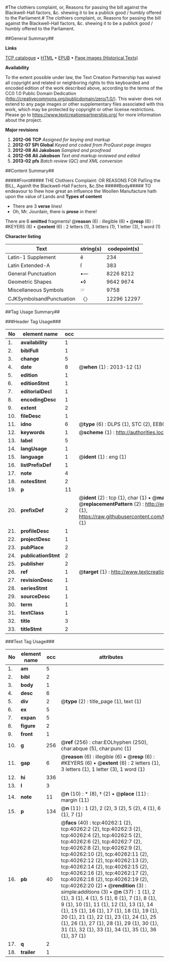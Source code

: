 #The clothiers complaint, or, Reasons for passing the bill against the Blackwell-Hall factors, &c. shewing it to be a publick good / humbly offered to the Parliament.#
The clothiers complaint, or, Reasons for passing the bill against the Blackwell-Hall factors, &c. shewing it to be a publick good / humbly offered to the Parliament.

##General Summary##

**Links**

[TCP catalogue](http://www.ota.ox.ac.uk/tcp/)  • 
[HTML](http://tei.it.ox.ac.uk/tcp/Texts-HTML/free/A33/A33482.html)  • 
[EPUB](http://tei.it.ox.ac.uk/tcp/Texts-EPUB/free/A33/A33482.epub) • 
[Page images (Historical Texts)](https://historicaltexts.jisc.ac.uk/eebo-07880723e)

**Availability**

To the extent possible under law, the Text Creation Partnership has waived all copyright and related or neighboring rights to this keyboarded and encoded edition of the work described above, according to the terms of the CC0 1.0 Public Domain Dedication (http://creativecommons.org/publicdomain/zero/1.0/). This waiver does not extend to any page images or other supplementary files associated with this work, which may be protected by copyright or other license restrictions. Please go to https://www.textcreationpartnership.org/ for more information about the project.

**Major revisions**

1. __2012-06__ __TCP__ *Assigned for keying and markup*
1. __2012-07__ __SPi Global__ *Keyed and coded from ProQuest page images*
1. __2012-08__ __Ali Jakobson__ *Sampled and proofread*
1. __2012-08__ __Ali Jakobson__ *Text and markup reviewed and edited*
1. __2013-02__ __pfs__ *Batch review (QC) and XML conversion*

##Content Summary##

#####Front#####
THE Clothiers Complaint: OR REASONS FOR Paſſing the BILL, Againſt the Blackwell-Hall Factors, &c.She
#####Body#####
TO endeavour to ſhew how great an influence the Woollen Manufacture hath upon the value of Lands and
**Types of content**

  * There are 3 **verse** lines!
  * Oh, Mr. Jourdain, there is **prose** in there!

There are 6 **omitted** fragments! 
 @__reason__ (6) : illegible (6)  •  @__resp__ (6) : #KEYERS (6)  •  @__extent__ (6) : 2 letters (1), 3 letters (1), 1 letter (3), 1 word (1)

**Character listing**


|Text|string(s)|codepoint(s)|
|---|---|---|
|Latin-1 Supplement|ê|234|
|Latin Extended-A|ſ|383|
|General Punctuation|•—|8226 8212|
|Geometric Shapes|▪◊|9642 9674|
|Miscellaneous Symbols|☞|9758|
|CJKSymbolsandPunctuation|〈〉|12296 12297|

##Tag Usage Summary##

###Header Tag Usage###

|No|element name|occ|attributes|
|---|---|---|---|
|1.|__availability__|1||
|2.|__biblFull__|1||
|3.|__change__|5||
|4.|__date__|8| @__when__ (1) : 2013-12 (1)|
|5.|__edition__|1||
|6.|__editionStmt__|1||
|7.|__editorialDecl__|1||
|8.|__encodingDesc__|1||
|9.|__extent__|2||
|10.|__fileDesc__|1||
|11.|__idno__|6| @__type__ (6) : DLPS (1), STC (2), EEBO-CITATION (1), OCLC (1), VID (1)|
|12.|__keywords__|1| @__scheme__ (1) : http://authorities.loc.gov/ (1)|
|13.|__label__|5||
|14.|__langUsage__|1||
|15.|__language__|1| @__ident__ (1) : eng (1)|
|16.|__listPrefixDef__|1||
|17.|__note__|4||
|18.|__notesStmt__|2||
|19.|__p__|11||
|20.|__prefixDef__|2| @__ident__ (2) : tcp (1), char (1)  •  @__matchPattern__ (2) : ([0-9\-]+):([0-9IVX]+) (1), (.+) (1)  •  @__replacementPattern__ (2) : http://eebo.chadwyck.com/downloadtiff?vid=$1&page=$2 (1), https://raw.githubusercontent.com/textcreationpartnership/Texts/master/tcpchars.xml#$1 (1)|
|21.|__profileDesc__|1||
|22.|__projectDesc__|1||
|23.|__pubPlace__|2||
|24.|__publicationStmt__|2||
|25.|__publisher__|2||
|26.|__ref__|1| @__target__ (1) : http://www.textcreationpartnership.org/docs/. (1)|
|27.|__revisionDesc__|1||
|28.|__seriesStmt__|1||
|29.|__sourceDesc__|1||
|30.|__term__|1||
|31.|__textClass__|1||
|32.|__title__|3||
|33.|__titleStmt__|2||


###Text Tag Usage###

|No|element name|occ|attributes|
|---|---|---|---|
|1.|__am__|5||
|2.|__bibl__|2||
|3.|__body__|1||
|4.|__desc__|6||
|5.|__div__|2| @__type__ (2) : title_page (1), text (1)|
|6.|__ex__|5||
|7.|__expan__|5||
|8.|__figure__|2||
|9.|__front__|1||
|10.|__g__|256| @__ref__ (256) : char:EOLhyphen (250), char:abque (5), char:punc (1)|
|11.|__gap__|6| @__reason__ (6) : illegible (6)  •  @__resp__ (6) : #KEYERS (6)  •  @__extent__ (6) : 2 letters (1), 3 letters (1), 1 letter (3), 1 word (1)|
|12.|__hi__|336||
|13.|__l__|3||
|14.|__note__|11| @__n__ (10) : * (8), † (2)  •  @__place__ (11) : margin (11)|
|15.|__p__|134| @__n__ (11) : 1 (2), 2 (2), 3 (2), 5 (2), 4 (1), 6 (1), 7 (1)|
|16.|__pb__|40| @__facs__ (40) : tcp:40262:1 (2), tcp:40262:2 (2), tcp:40262:3 (2), tcp:40262:4 (2), tcp:40262:5 (2), tcp:40262:6 (2), tcp:40262:7 (2), tcp:40262:8 (2), tcp:40262:9 (2), tcp:40262:10 (2), tcp:40262:11 (2), tcp:40262:12 (2), tcp:40262:13 (2), tcp:40262:14 (2), tcp:40262:15 (2), tcp:40262:16 (2), tcp:40262:17 (2), tcp:40262:18 (2), tcp:40262:19 (2), tcp:40262:20 (2)  •  @__rendition__ (3) : simple:additions (3)  •  @__n__ (37) : 1 (1), 2 (1), 3 (1), 4 (1), 5 (1), 6 (1), 7 (1), 8 (1), 9 (1), 10 (1), 11 (1), 12 (1), 13 (1), 14 (1), 15 (1), 16 (1), 17 (1), 18 (1), 19 (1), 20 (1), 21 (1), 22 (1), 23 (1), 24 (1), 25 (1), 26 (1), 27 (1), 28 (1), 29 (1), 30 (1), 31 (1), 32 (1), 33 (1), 34 (1), 35 (1), 36 (1), 37 (1)|
|17.|__q__|2||
|18.|__trailer__|1||

